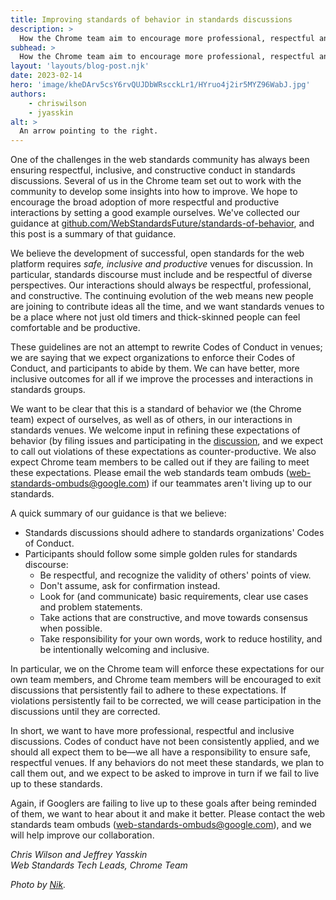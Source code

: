 ```yaml
---
title: Improving standards of behavior in standards discussions
description: > 
  How the Chrome team aim to encourage more professional, respectful and inclusive discussions.
subhead: >
  How the Chrome team aim to encourage more professional, respectful and inclusive discussions.
layout: 'layouts/blog-post.njk'
date: 2023-02-14
hero: 'image/kheDArv5csY6rvQUJDbWRscckLr1/HYruo4j2ir5MYZ96WabJ.jpg'
authors:
    - chriswilson
    - jyasskin
alt: >
  An arrow pointing to the right.
---
```


One of the challenges in the web standards community has always been ensuring respectful, inclusive, and constructive conduct in standards discussions. Several of us in the Chrome team set out to work with the community to develop some insights into how to improve. We hope to encourage the broad adoption of more respectful and productive interactions by setting a good example ourselves.  We've collected our guidance at [github.com/WebStandardsFuture/standards-of-behavior](https://github.com/WebStandardsFuture/standards-of-behavior), and this post is a summary of that guidance.  

We believe the development of successful, open standards for the web platform requires _safe, inclusive and productive_ venues for discussion. In particular, standards discourse must include and be respectful of diverse perspectives. Our interactions should always be respectful, professional, and constructive.  The continuing evolution of the web means new people are joining to contribute ideas all the time, and we want standards venues to be a place where not just old timers and thick-skinned people can feel comfortable and be productive.  

These guidelines are not an attempt to rewrite Codes of Conduct in venues; we are saying that we expect organizations to enforce their Codes of Conduct, and participants to abide by them. We can have better, more inclusive outcomes for all if we improve the processes and interactions in standards groups.

We want to be clear that this is a standard of behavior we (the Chrome team) expect of ourselves, as well as of others, in our interactions in standards venues. We welcome input in refining these expectations of behavior (by filing issues and participating in the [discussion](https://github.com/WebStandardsFuture/standards-of-behavior), and we expect to call out violations of these expectations as counter-productive. We also expect Chrome team members to be called out if they are failing to meet these expectations.  Please email the web standards team ombuds ([web-standards-ombuds@google.com](mailto:web-standards-ombuds@google.com)) if our teammates aren't living up to our standards.  

A quick summary of our guidance is that we believe:

-  Standards discussions should adhere to standards organizations' Codes of Conduct.
-  Participants should follow some simple golden rules for standards discourse:
    -  Be respectful, and recognize the validity of others' points of view.
    -  Don't assume, ask for confirmation instead.
    -  Look for (and communicate) basic requirements, clear use cases and problem statements.
    -  Take actions that are constructive, and move towards consensus when possible.
    -  Take responsibility for your own words, work to reduce hostility, and be intentionally welcoming and inclusive.

In particular, we on the Chrome team will enforce these expectations for our own team members, and Chrome team members will be encouraged to exit discussions that persistently fail to adhere to these expectations. If violations persistently fail to be corrected, we will cease participation in the discussions until they are corrected.  

In short, we want to have more professional, respectful and inclusive discussions. Codes of conduct have not been consistently applied, and we should all expect them to be—we all have a responsibility to ensure safe, respectful venues. If any behaviors do not meet these standards, we plan to call them out, and we expect to be asked to improve in turn if we fail to live up to these standards.  

Again, if Googlers are failing to live up to these goals after being reminded of them, we want to hear about it and make it better. Please contact the web standards team ombuds ([web-standards-ombuds@google.com](mailto:web-standards-ombuds@google.com)), and we will help improve our collaboration. 

_Chris Wilson and Jeffrey Yasskin  
Web Standards Tech Leads, Chrome Team_

_Photo by [Nik](https://unsplash.com/@helloimnik?utm_source=unsplash&utm_medium=referral&utm_content=creditCopyText)._
